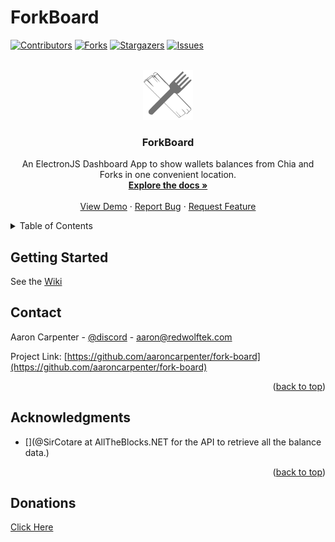 # ForkBoard

<div id="top"></div>
<!--
*** Thanks for checking out the Best-README-Template. If you have a suggestion
*** that would make this better, please fork the repo and create a pull request
*** or simply open an issue with the tag "enhancement".
*** Don't forget to give the project a star!
*** Thanks again! Now go create something AMAZING! :D
-->



<!-- PROJECT SHIELDS -->
<!--
*** I'm using markdown "reference style" links for readability.
*** Reference links are enclosed in brackets [ ] instead of parentheses ( ).
*** See the bottom of this document for the declaration of the reference variables
*** for contributors-url, forks-url, etc. This is an optional, concise syntax you may use.
*** https://www.markdownguide.org/basic-syntax/#reference-style-links
-->
[![Contributors][contributors-shield]][contributors-url]
[![Forks][forks-shield]][forks-url]
[![Stargazers][stars-shield]][stars-url]
[![Issues][issues-shield]][issues-url]

<!-- PROJECT LOGO -->
<br />
<div align="center">
  <a href="https://github.com/aaroncarpenter/fork-board">
    <img src="assets/icons/fork-board-gray.png" alt="ForkBoard" width="80" height="80">
  </a>

<h3 align="center">ForkBoard</h3>

  <p align="center">
    An ElectronJS Dashboard App to show wallets balances from Chia and Forks in one convenient location.
    <br />
    <a href="https://github.com/aaroncarpenter/fork-board"><strong>Explore the docs »</strong></a>
    <br />
    <br />
    <a href="https://github.com/aaroncarpenter/fork-board">View Demo</a>
    ·
    <a href="https://github.com/aaroncarpenter/fork-board/issues">Report Bug</a>
    ·
    <a href="https://github.com/aaroncarpenter/fork-board/issues">Request Feature</a>
  </p>
</div>



<!-- TABLE OF CONTENTS -->
<details>
  <summary>Table of Contents</summary>
    <li>
      <a href="#getting-started">Getting Started</a>
    </li>
    <li><a href="#contributing">Contributing</a></li>
    <li><a href="#license">License</a></li>
    <li><a href="#contact">Contact</a></li>
    <li><a href="#acknowledgments">Acknowledgments</a></li>
  </ol>
</details>

<!-- GETTING STARTED -->
## Getting Started

See the <a href="https://github.com/aaroncarpenter/fork-board/wiki">Wiki</a>

<!-- CONTACT -->
## Contact

Aaron Carpenter - [@discord](https://discordapp.com/users/872708817899646978) - aaron@redwolftek.com

Project Link: [https://github.com/aaroncarpenter/fork-board](https://github.com/aaroncarpenter/fork-board)

<p align="right">(<a href="#top">back to top</a>)</p>



<!-- ACKNOWLEDGMENTS -->
## Acknowledgments

* [](@SirCotare at AllTheBlocks.NET for the API to retrieve all the balance data.)

<p align="right">(<a href="#top">back to top</a>)</p>

## Donations

[Click Here](https://github.com/aaroncarpenter/fork-board/wiki/Donations)

<!-- MARKDOWN LINKS & IMAGES -->
<!-- https://www.markdownguide.org/basic-syntax/#reference-style-links -->
[contributors-shield]: https://img.shields.io/github/contributors/aaroncarpenter/fork-board.svg?style=for-the-badge
[contributors-url]: https://github.com/aaroncarpenter/fork-board/graphs/contributors
[forks-shield]: https://img.shields.io/github/forks/aaroncarpenter/fork-board.svg?style=for-the-badge
[forks-url]: https://github.com/aaroncarpenter/fork-board/network/members
[stars-shield]: https://img.shields.io/github/stars/aaroncarpenter/fork-board.svg?style=for-the-badge
[stars-url]: https://github.com/aaroncarpenter/fork-board/stargazers
[issues-shield]: https://img.shields.io/github/issues/aaroncarpenter/fork-board.svg?style=for-the-badge
[issues-url]: https://github.com/aaroncarpenter/fork-board/issues
[license-shield]: https://img.shields.io/github/license/aaroncarpenter/fork-board.svg?style=for-the-badge
[license-url]: https://github.com/aaroncarpenter/fork-board/blob/master/LICENSE.txt
[linkedin-shield]: https://img.shields.io/badge/-LinkedIn-black.svg?style=for-the-badge&logo=linkedin&colorB=555
[linkedin-url]: https://linkedin.com/in/aaronmcarpenter
[product-screenshot]: images/screenshot.png

